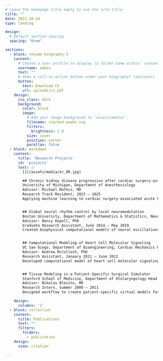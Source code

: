 ```yaml
---
# Leave the homepage title empty to use the site title
title: ""
date: 2022-10-24
type: landing

design:
  # Default section spacing
  spacing: "6rem"

sections:
  - block: resume-biography-3
    content:
      # Choose a user profile to display (a folder name within `content/authors/`)
      username: admin
      text: ""
      # Show a call-to-action button under your biography? (optional)
      button:
        text: Download CV
        url: uploads/cv.pdf
    design:
      css_class: dark
      background:
        color: black
        image:
          # Add your image background to `assets/media/`.
          filename: stacked-peaks.svg
          filters:
            brightness: 1.0
          size: cover
          position: center
          parallax: false
  - block: markdown
    content:
      title: 'Research Projects'
      id: 'projects'
      text: |-
        [](/assets/media/er_OR.jpg)

        ## Chronic kidney disease progression after cardiac surgery-associated acute kidney injury
        University of Michigan, Department of Anesthesiology
        Advisor: Michael Mathis, MD
        Research Track Resident, 2023 – 2025
        Applying machine learning to cardiac surgery-associated acute kidney injury data. Characterizing patient and perioperative features associated with progression to chronic kidney disease. Identifying recovery trajectories and morbidity risk profiles for kidney injury subtypes.


        ## Global neural rhythm control by local neuromodulation
        Boston University, Department of Mathematics & Statistics, Neural Dynamics Group
        Advisor: Nancy Kopell, PhD
        Graduate Research Assistant, June 2014 – May 2019
        Created biophysical computational models of neural oscillations to better understand sleep architecture and general anesthesia. Utilized statistical learning and signal processing techniques to analyze brain electrical recordings. Developed software for neural simulation and data visualization.


        ## Computational Modeling of Heart Cell Molecular Signaling
        UC San Diego, Department of Bioengineering, Cardiac Mechanics Research Group
        Advisor: Andrew McCulloch, PhD
        Research Assistant, January 2011 – June 2012
        Developed computational model of heart cell molecular signaling.


        ## Tissue Modeling in a Patient-Specific Surgical Simulator
        Stanford School of Medicine, Department of Otolaryngology Head & Neck Surgery
        Advisor: Nikolas Blevins, MD
        Research Intern, Summer 2009 – 2011
        Designed workflow to create patient-specific virtual models for surgical simulator.

    design:
      columns: '1'
  - block: collection
    content:
      title: Publications
      text: ""
      filters:
        folders:
          - publication
    design:
      view: citation
  
---
```

